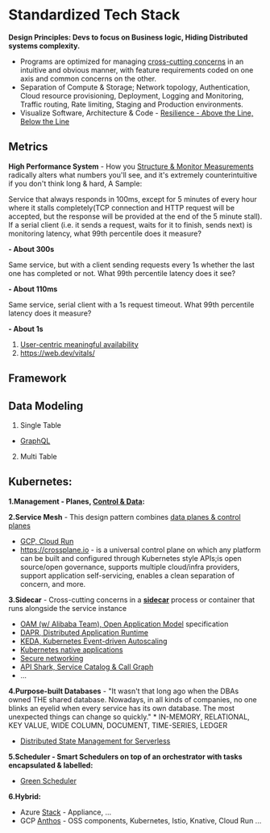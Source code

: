 # Standardized Tech Stack
**Design Principles: Devs to focus on Business logic, Hiding Distributed systems complexity.**

  * Programs are optimized for managing [cross-cutting concerns](https://dl.acm.org/doi/pdf/10.1145/3190508.3190526) in an intuitive and obvious manner, with feature requirements coded on one axis and common concerns on the other.
  * Separation of Compute & Storage; Network topology, Authentication, Cloud resource provisioning, Deployment, Logging and Monitoring, Traffic routing, Rate limiting, Staging and Production environments.
  * Visualize Software, Architecture & Code - [Resilience - Above the Line, Below the Line](https://queue.acm.org/detail.cfm?id=3380777)
  
## Metrics
**High Performance System** - How you [Structure & Monitor Measurements](https://www.youtube.com/watch?v=lJ8ydIuPFeU) radically alters what numbers you'll see, and it's extremely counterintuitive if you don't think long & hard, A Sample:

Service that always responds in 100ms, except for 5 minutes of every hour where it stalls completely(TCP connection and HTTP request will be accepted, but the response will be provided at the end of the 5 minute stall). If a serial client (i.e. it sends a request, waits for it to finish, sends next) is monitoring latency, what 99th percentile does it measure? 

**- About 300s**

Same service, but with a client sending requests every 1s whether the last one has completed or not. What 99th percentile latency does it see? 

**- About 110ms**

Same service, serial client with a 1s request timeout. What 99th percentile latency does it measure? 

**- About 1s**

 1. [User-centric meaningful availability](https://www.usenix.org/system/files/nsdi20spring_hauer_prepub.pdf)
 2. https://web.dev/vitals/
  
## Framework

## Data Modeling

1. Single Table
* [GraphQL](https://www.alexdebrie.com/posts/dynamodb-single-table/#graphql--single-table-design)
2. Multi Table

## Kubernetes:

**1.Management - Planes, [Control & Data](http://brooker.co.za/blog/2019/03/17/control.html):**

**2.Service Mesh** - This design pattern combines [data planes & control planes](https://blog.envoyproxy.io/service-mesh-data-plane-vs-control-plane-2774e720f7fc)
  * [GCP, Cloud Run](https://cloud.google.com/run/)
  * https://crossplane.io - is a universal control plane on which any platform can be built and configured through Kubernetes style APIs;is open source/open governance, supports multiple cloud/infra providers, support application self-servicing, enables a clean separation of concern, and more.

**3.Sidecar** - Cross-cutting concerns in a [**sidecar**](https://microservices.io/patterns/deployment/sidecar.html) process or container that runs alongside the service instance
  * [OAM (w/ Alibaba Team), Open Application Model](https://github.com/oam-dev/spec) specification   
  * [DAPR, Distributed Application Runtime](https://dapr.io/)
  * [KEDA, Kubernetes Event-driven Autoscaling](https://keda.sh)
  * [Kubernetes native applications](https://operatorhub.io)
  * [Secure networking](https://www.projectcalico.org)
  * [API Shark, Service Catalog & Call Graph](https://www.cloudvector.com/api-shark/)
  * ...
  
**4.Purpose-built Databases** - "It wasn't that long ago when the DBAs owned THE shared database. Nowadays, in all kinds of companies, no one blinks an eyelid when every service has its own database. The most unexpected things can change so quickly."
    * IN-MEMORY, RELATIONAL, KEY VALUE, WIDE COLUMN, DOCUMENT, TIME-SERIES, LEDGER
  * [Distributed State Management for Serverless](https://cloudstate.io)
  
**5.Scheduler - Smart Schedulers on top of an orchestrator with tasks encapsulated & labelled:**
* [Green Scheduler](https://blog.google/inside-google/infrastructure/data-centers-work-harder-sun-shines-wind-blows/)

**6.Hybrid:**
* Azure [Stack](https://azure.microsoft.com/en-us/overview/azure-stack/) - Appliance, ...
* GCP [Anthos](https://inthecloud.withgoogle.com/content-anthos/dl-cd.html) - OSS components, Kubernetes, Istio, Knative, Cloud Run ...
